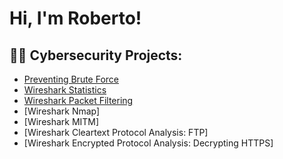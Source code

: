 <h1>Hi, I'm Roberto!

<h2>👨‍💻 Cybersecurity Projects:</h2>

- [Preventing Brute Force](https://github.com/RMBaez/Snort-Challenge/blob/main/README.md)
- [Wireshark Statistics](https://github.com/RMBaez/Statistics/blob/main/README.md)
- [Wireshark Packet Filtering](https://github.com/RMBaez/Protocol-Filter/blob/main/README.md)
- [Wireshark Nmap]
- [Wireshark MITM]
- [Wireshark Cleartext Protocol Analysis: FTP]
- [Wireshark Encrypted Protocol Analysis: Decrypting HTTPS]
